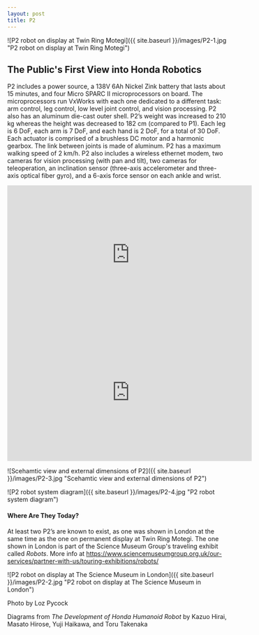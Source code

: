 ```yaml
---
layout: post
title: P2
---
```

![P2 robot on display at Twin Ring Motegi]({{ site.baseurl }}/images/P2-1.jpg "P2 robot on display at Twin Ring Motegi")

## The Public's First View into Honda Robotics

  P2 includes a power source, a 138V 6Ah Nickel Zink battery that lasts about 15 minutes, and four Micro SPARC II microprocessors on board. The microprocessors run VxWorks with each one dedicated to a different task: arm control, leg control, low level joint control, and vision processing. P2 also has an aluminum die-cast outer shell. P2’s weight was increased to 210 kg whereas the height was decreased to 182 cm (compared to P1). Each leg is 6 DoF, each arm is 7 DoF, and each hand is 2 DoF, for a total of 30 DoF. Each actuator is comprised of a brushless DC motor and a harmonic gearbox. The link between joints is made of aluminum. P2 has a maximum walking speed of 2 km/h. P2 also includes a wireless ethernet modem, two cameras for vision processing (with pan and tilt), two cameras for teleoperation, an inclination sensor (three-axis accelerometer and three-axis optical fiber gyro), and a 6-axis force sensor on each ankle and wrist.


<iframe width="560" height="315" src="https://www.youtube.com/embed/FEXSqsW6rMM" title="YouTube video player" frameborder="0" allow="accelerometer; autoplay; clipboard-write; encrypted-media; gyroscope; picture-in-picture" allowfullscreen></iframe>

<iframe width="560" height="315" src="https://www.youtube.com/embed/t7brTc41bRc" title="YouTube video player" frameborder="0" allow="accelerometer; autoplay; clipboard-write; encrypted-media; gyroscope; picture-in-picture" allowfullscreen></iframe>

![Scehamtic view and external dimensions of P2]({{ site.baseurl }}/images/P2-3.jpg "Scehamtic view and external dimensions of P2")

![P2 robot system diagram]({{ site.baseurl }}/images/P2-4.jpg "P2 robot system diagram")


#### Where Are They Today?
  At least two P2’s are known to exist, as one was shown in London at the same time as the one on permanent display at Twin Ring Motegi. The one shown in London is part of the Science Museum Group's traveling exhibit called _Robots_. More info at <https://www.sciencemuseumgroup.org.uk/our-services/partner-with-us/touring-exhibitions/robots/>

![P2 robot on display at The Science Museum in London]({{ site.baseurl }}/images/P2-2.jpg "P2 robot on display at The Science Museum in London")

Photo by Loz Pycock

Diagrams from _The Development of Honda Humanoid Robot_ by Kazuo Hirai, Masato Hirose, Yuji Haikawa, and Toru Takenaka 


